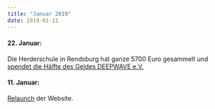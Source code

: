 ```yaml
---
title: "Januar 2019"
date: 2019-01-11
---
```


#### **22\. Januar:**

Die Herderschule in Rendsburg hat ganze 5700 Euro gesammelt und [spendet die Hälfte des Geldes DEEPWAVE e.V.](https://www.deepwave.org/rendsburger-schule-spendet-fuer-deepwave/)

#### **11\. Januar:**

[Relaunch](https://www.deepwave.org/entwicklung-der-website/) der Website.
